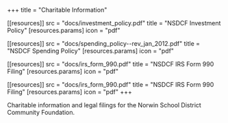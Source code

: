 +++
title = "Charitable Information"

[[resources]]
  src   = "docs/investment_policy.pdf"
  title = "NSDCF Investment Policy"
  [resources.params]
    icon = "pdf"

[[resources]]
  src   = "docs/spending_policy--rev_jan_2012.pdf"
  title = "NSDCF Spending Policy"
  [resources.params]
    icon = "pdf"

[[resources]]
  src   = "docs/irs_form_990.pdf"
  title = "NSDCF IRS Form 990 Filing"
  [resources.params]
    icon = "pdf"

[[resources]]
  src   = "docs/irs_form_990.pdf"
  title = "NSDCF IRS Form 990 Filing"
  [resources.params]
    icon = "pdf"
+++

Charitable information and legal filings for the Norwin School District Community Foundation.

